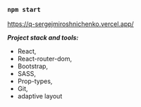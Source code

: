 ### `npm start`

https://q-sergejmiroshnichenko.vercel.app/

***Project stack and tools:***

 - React, 
 - React-router-dom, 
 - Bootstrap, 
 - SASS, 
 - Prop-types, 
 - Git, 
 - adaptive layout

